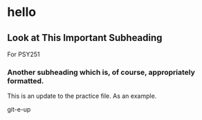 # hello
## Look at This Important Subheading
For PSY251

### Another subheading which is, of course, appropriately formatted.
This is an update to the practice file. As an example. 

git-e-up
